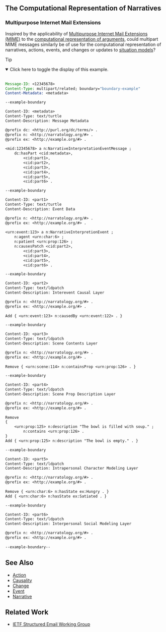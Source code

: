 ## The Computational Representation of Narratives

### Multipurpose Internet Mail Extensions

Inspired by the applicability of [Multipurpose Internet Mail Extensions (MIME)](https://en.wikipedia.org/wiki/MIME) to the [computational representation of arguments](https://github.com/AdamSobieski/Argumentation), could multipart MIME messages similarly be of use for the computational representation of narratives, actions, events, and changes or updates to [situation models](https://en.wikipedia.org/wiki/Narrative_paradigm#Situation_models)?

> [!TIP]
> <details open>
> <summary>Click here to toggle the display of this example.</summary>
> <br>
> 
> ```email
> Message-ID: <12345678>
> Content-Type: multipart/related; boundary="boundary-example"
> Content-Metadata: <metadata>
> 
> --example-boundary
> 
> Content-ID: <metadata>
> Content-Type: text/turtle
> Content-Description: Message Metadata
> 
> @prefix dc: <http://purl.org/dc/terms/> .
> @prefix n: <http://narratology.org/#> .
> @prefix ex: <http://example.org/#> .
>  
> <mid:12345678> a n:NarrativeInterpretationEventMessage ;
>     dc:hasPart <cid:metadata>,
>         <cid:part1>,
>         <cid:part2>,
>         <cid:part3>,
>         <cid:part4>,
>         <cid:part5>,
>         <cid:part6> .
>
> --example-boundary
> 
> Content-ID: <part1>
> Content-Type: text/turtle
> Content-Description: Event Data
> 
> @prefix n: <http://narratology.org/#> .
> @prefix ex: <http://example.org/#> .
>  
> <urn:event:123> a n:NarrativeInterpretionEvent ;
>     n:agent <urn:char:6> ;
>     n:patient <urn:prop:126> ;
>     n:causesPatch <cid:part2>,
>         <cid:part3>,
>         <cid:part4>,
>         <cid:part5>,
>         <cid:part6> .
> 
> --example-boundary
> 
> Content-ID: <part2>
> Content-Type: text/ldpatch
> Content-Description: Interevent Causal Layer
> 
> @prefix n: <http://narratology.org/#> .
> @prefix ex: <http://example.org/#> .
>  
> Add { <urn:event:123> n:causedBy <urn:event:122> . }
> 
> --example-boundary
> 
> Content-ID: <part3>
> Content-Type: text/ldpatch
> Content-Description: Scene Contents Layer
> 
> @prefix n: <http://narratology.org/#> .
> @prefix ex: <http://example.org/#> .
>  
> Remove { <urn:scene:114> n:containsProp <urn:prop:126> . }
> 
> --example-boundary
> 
> Content-ID: <part4>
> Content-Type: text/ldpatch
> Content-Description: Scene Prop Description Layer
> 
> @prefix n: <http://narratology.org/#> .
> @prefix ex: <http://example.org/#> .
>  
> Remove
> {
>     <urn:prop:125> n:description "The bowl is filled with soup." ;
>         n:contains <urn:prop:126> .
> }
> Add { <urn:prop:125> n:description "The bowl is empty." . }
> 
> --example-boundary
> 
> Content-ID: <part5>
> Content-Type: text/ldpatch
> Content-Description: Intrapersonal Character Modeling Layer
> 
> @prefix n: <http://narratology.org/#> .
> @prefix ex: <http://example.org/#> .
>  
> Remove { <urn:char:6> n:hasState ex:Hungry . }
> Add { <urn:char:6> n:hasState ex:Satiated . }
> 
> --example-boundary
> 
> Content-ID: <part6>
> Content-Type: text/ldpatch
> Content-Description: Interpersonal Social Modeling Layer
> 
> @prefix n: <http://narratology.org/#> .
> @prefix ex: <http://example.org/#> .
>  
> --example-boundary--
> ```
> </details>

## See Also

* [Action](https://en.wikipedia.org/wiki/Action_(philosophy))
* [Causality](https://en.wikipedia.org/wiki/Causality)
* [Change](https://en.wikipedia.org/wiki/Impermanence)
* [Event](https://en.wikipedia.org/wiki/Event_(philosophy))
* [Narrative](https://en.wikipedia.org/wiki/Narrative)

## Related Work

* [IETF Structured Email Working Group](https://datatracker.ietf.org/group/sml/about/)
